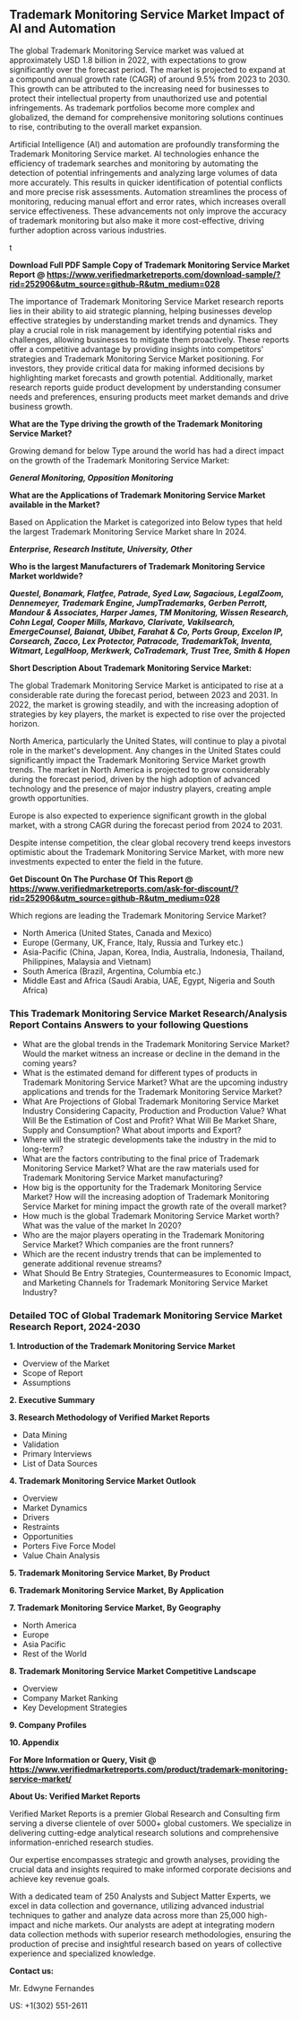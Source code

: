 <h2>Trademark Monitoring Service Market Impact of AI and Automation</h2><p>The global Trademark Monitoring Service market was valued at approximately USD 1.8 billion in 2022, with expectations to grow significantly over the forecast period. The market is projected to expand at a compound annual growth rate (CAGR) of around 9.5% from 2023 to 2030. This growth can be attributed to the increasing need for businesses to protect their intellectual property from unauthorized use and potential infringements. As trademark portfolios become more complex and globalized, the demand for comprehensive monitoring solutions continues to rise, contributing to the overall market expansion.</p><p>Artificial Intelligence (AI) and automation are profoundly transforming the Trademark Monitoring Service market. AI technologies enhance the efficiency of trademark searches and monitoring by automating the detection of potential infringements and analyzing large volumes of data more accurately. This results in quicker identification of potential conflicts and more precise risk assessments. Automation streamlines the process of monitoring, reducing manual effort and error rates, which increases overall service effectiveness. These advancements not only improve the accuracy of trademark monitoring but also make it more cost-effective, driving further adoption across various industries.</p>t</p><p id="" class=""><strong>Download Full PDF Sample Copy of Trademark Monitoring Service Market Report @ <a href="https://www.verifiedmarketreports.com/download-sample/?rid=252906&utm_source=github-R&utm_medium=028" target="_blank">https://www.verifiedmarketreports.com/download-sample/?rid=252906&utm_source=github-R&utm_medium=028</a></strong></p><p>The importance of&nbsp;Trademark Monitoring Service Market research reports lies in their ability to aid strategic planning, helping businesses develop effective strategies by understanding market trends and dynamics. They play a crucial role in risk management by identifying potential risks and challenges, allowing businesses to mitigate them proactively. These reports offer a competitive advantage by providing insights into competitors' strategies and Trademark Monitoring Service Market positioning. For investors, they provide critical data for making informed decisions by highlighting market forecasts and growth potential. Additionally, market research reports guide product development by understanding consumer needs and preferences, ensuring products meet market demands and drive business growth.</p><p><strong>What are the&nbsp;Type driving the growth of the Trademark Monitoring Service Market?</strong></p><p id="" class="">Growing demand for below Type around the world has had a direct impact on the growth of the Trademark Monitoring Service Market:</p><em><strong>General Monitoring, Opposition Monitoring</strong></em></p><strong>What are the&nbsp;Applications&nbsp;of Trademark Monitoring Service Market available in the Market?</strong></p><p id="" class="">Based on Application the Market is categorized into Below types that held the largest Trademark Monitoring Service Market share In 2024.</p><em><strong>Enterprise, Research Institute, University, Other</strong></em></p><strong>Who is the largest Manufacturers of Trademark Monitoring Service Market worldwide?</strong></p><p><em><strong>Questel, Bonamark, Flatfee, Patrade, Syed Law, Sagacious, LegalZoom, Dennemeyer, Trademark Engine, JumpTrademarks, Gerben Perrott, Mandour & Associates, Harper James, TM Monitoring, Wissen Research, Cohn Legal, Cooper Mills, Markavo, Clarivate, Vakilsearch, EmergeCounsel, Baianat, Ubibet, Farahat & Co, Ports Group, Excelon IP, Corsearch, Zacco, Lex Protector, Patracode, TrademarkTok, Inventa, Witmart, LegalHoop, Merkwerk, CoTrademark, Trust Tree, Smith & Hopen</strong></em></p><p id="" class=""><strong>Short Description About Trademark Monitoring Service Market:</strong></p><p>The global Trademark Monitoring Service Market is anticipated to rise at a considerable rate during the forecast period, between 2023 and 2031. In 2022, the market is growing steadily, and with the increasing adoption of strategies by key players, the market is expected to rise over the projected horizon.</p><p>North America, particularly the United States, will continue to play a pivotal role in the market's development. Any changes in the United States could significantly impact the Trademark Monitoring Service Market growth trends. The market in North America is projected to grow considerably during the forecast period, driven by the high adoption of advanced technology and the presence of major industry players, creating ample growth opportunities.</p><p>Europe is also expected to experience significant growth in the global market, with a strong CAGR during the forecast period from 2024 to 2031.</p><p>Despite intense competition, the clear global recovery trend keeps investors optimistic about the Trademark Monitoring Service Market, with more new investments expected to enter the field in the future.</p><p id="" class=""><strong>Get Discount On The Purchase Of This Report @ <a href="https://www.verifiedmarketreports.com/ask-for-discount/?rid=252906&utm_source=github-R&utm_medium=028" target="_blank">https://www.verifiedmarketreports.com/ask-for-discount/?rid=252906&utm_source=github-R&utm_medium=028</a></strong></p>Which regions are leading the Trademark Monitoring Service Market?</p><ul><li>North America (United States, Canada and Mexico)</li><li>Europe (Germany, UK, France, Italy, Russia and Turkey etc.)</li><li>Asia-Pacific (China, Japan, Korea, India, Australia, Indonesia, Thailand, Philippines, Malaysia and Vietnam)</li><li>South America (Brazil, Argentina, Columbia etc.)</li><li>Middle East and Africa (Saudi Arabia, UAE, Egypt, Nigeria and South Africa)</li></ul><h3 id="" class="">This Trademark Monitoring Service Market Research/Analysis Report Contains Answers to your following Questions</h3><ul><li>What are the global trends in the Trademark Monitoring Service Market? Would the market witness an increase or decline in the demand in the coming years?</li><li>What is the estimated demand for different types of products in Trademark Monitoring Service Market? What are the upcoming industry applications and trends for the Trademark Monitoring Service Market?</li><li>What Are Projections of Global Trademark Monitoring Service Market Industry Considering Capacity, Production and Production Value? What Will Be the Estimation of Cost and Profit? What Will Be Market Share, Supply and Consumption? What about imports and Export?</li><li>Where will the strategic developments take the industry in the mid to long-term?</li><li>What are the factors contributing to the final price of Trademark Monitoring Service Market? What are the raw materials used for Trademark Monitoring Service Market manufacturing?</li><li>How big is the opportunity for the Trademark Monitoring Service Market? How will the increasing adoption of Trademark Monitoring Service Market for mining impact the growth rate of the overall market?</li><li>How much is the global Trademark Monitoring Service Market worth? What was the value of the market In 2020?</li><li>Who are the major players operating in the Trademark Monitoring Service Market? Which companies are the front runners?</li><li>Which are the recent industry trends that can be implemented to generate additional revenue streams?</li><li>What Should Be Entry Strategies, Countermeasures to Economic Impact, and Marketing Channels for Trademark Monitoring Service Market Industry?</li></ul><h3 id="" class="">Detailed TOC of Global Trademark Monitoring Service Market Research Report, 2024-2030</h3><p id="" class=""><strong>1. Introduction of the Trademark Monitoring Service Market</strong></p><ul><li>Overview of the Market</li><li>Scope of Report</li><li>Assumptions</li></ul><p id="" class=""><strong>2. Executive Summary</strong></p><p id="" class=""><strong>3. Research Methodology of Verified Market Reports</strong></p><ul><li>Data Mining</li><li>Validation</li><li>Primary Interviews</li><li>List of Data Sources</li></ul><p id="" class=""><strong>4. Trademark Monitoring Service Market Outlook</strong></p><ul><li>Overview</li><li>Market Dynamics</li><li>Drivers</li><li>Restraints</li><li>Opportunities</li><li>Porters Five Force Model</li><li>Value Chain Analysis</li></ul><p id="" class=""><strong>5. Trademark Monitoring Service Market, By Product</strong></p><p id="" class=""><strong>6. Trademark Monitoring Service Market, By Application</strong></p><p id="" class=""><strong>7. Trademark Monitoring Service Market, By Geography</strong></p><ul><li>North America</li><li>Europe</li><li>Asia Pacific</li><li>Rest of the World</li></ul><p id="" class=""><strong>8. Trademark Monitoring Service Market Competitive Landscape</strong></p><ul><li>Overview</li><li>Company Market Ranking</li><li>Key Development Strategies</li></ul><p id="" class=""><strong>9. Company Profiles</strong></p><p id="" class=""><strong>10. Appendix</strong></p><p id="" class=""><strong>For More Information or Query, Visit @ <a href="https://www.verifiedmarketreports.com/product/trademark-monitoring-service-market/" target="_blank">https://www.verifiedmarketreports.com/product/trademark-monitoring-service-market/</a></strong></p><p id="" class=""><strong>About Us: Verified Market Reports</strong></p><p id="" class="">Verified Market Reports is a premier Global Research and Consulting firm serving a diverse clientele of over 5000+ global customers. We specialize in delivering cutting-edge analytical research solutions and comprehensive information-enriched research studies.</p><p id="" class="">Our expertise encompasses strategic and growth analyses, providing the crucial data and insights required to make informed corporate decisions and achieve key revenue goals.</p><p id="" class="">With a dedicated team of 250 Analysts and Subject Matter Experts, we excel in data collection and governance, utilizing advanced industrial techniques to gather and analyze data across more than 25,000 high-impact and niche markets. Our analysts are adept at integrating modern data collection methods with superior research methodologies, ensuring the production of precise and insightful research based on years of collective experience and specialized knowledge.</p><p id="" class=""><strong>Contact us:</strong></p><p id="" class="">Mr. Edwyne Fernandes</p><p id="" class="">US: +1(302) 551-2611</p>